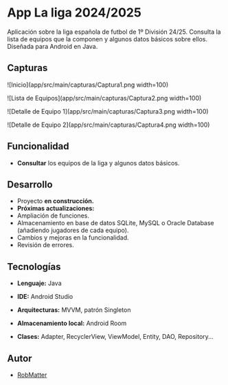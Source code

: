 
# App La liga 2024/2025

Aplicación sobre la liga española de futbol de 1º División 24/25.
Consulta la lista de equipos que la componen y algunos datos básicos sobre ellos.
Diseñada para Android en Java.



## Capturas

![Inicio](app/src/main/capturas/Captura1.png  width=100)

![Lista de Equipos](app/src/main/capturas/Captura2.png  width=100)

![Detalle de Equipo 1](app/src/main/capturas/Captura3.png  width=100)

![Detalle de Equipo 2](app/src/main/capturas/Captura4.png  width=100)






## Funcionalidad

- **Consultar** los equipos de la liga y algunos datos básicos.







## Desarrollo

- Proyecto **en construcción.**
- **Próximas actualizaciones:** 
- Ampliación de funciones.
- Almacenamiento en base de datos SQLite, MySQL o Oracle Database (añadiendo jugadores de cada equipo). 
- Cambios y mejoras en la funcionalidad. 
- Revisión de errores.

## Tecnologías

- **Lenguaje:** Java

- **IDE:** Android Studio

- **Arquitecturas:** MVVM,  patrón Singleton

- **Almacenamiento local:** Android Room

- **Clases:**  Adapter, RecyclerView, ViewModel, Entity, DAO, Repository...











## Autor

- [RobMatter](https:/https://github.com/RobMatter/)

